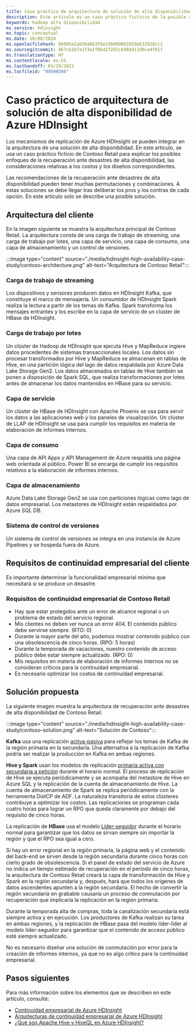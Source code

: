 ```yaml
---
title: Caso práctico de arquitectura de solución de alta disponibilidad de Azure HDInsight
description: Este artículo es un caso práctico ficticio de la posible arquitectura de una solución de alta disponibilidad de HDInsight de Azure.
keywords: hadoop alta disponibilidad
ms.service: hdinsight
ms.topic: conceptual
ms.date: 10/08/2020
ms.openlocfilehash: 6b995e2ab5ba663f6e33b009062859eb32928cc1
ms.sourcegitcommit: 867cb1b7a1f3a1f0b427282c648d411d0ca4f81f
ms.translationtype: HT
ms.contentlocale: es-ES
ms.lasthandoff: 03/19/2021
ms.locfileid: "99508598"
---
```

# <a name="azure-hdinsight-highly-available-solution-architecture-case-study"></a>Caso práctico de arquitectura de solución de alta disponibilidad de Azure HDInsight

Los mecanismos de replicación de Azure HDInsight se pueden integrar en la arquitectura de una solución de alta disponibilidad. En este artículo, se usa un caso práctico ficticio de Contoso Retail para explicar los posibles enfoques de la recuperación ante desastres de alta disponibilidad, las consideraciones relativas a los costos y los diseños correspondientes.

Las recomendaciones de la recuperación ante desastres de alta disponibilidad pueden tener muchas permutaciones y combinaciones. A estas soluciones se debe llegar tras deliberar los pros y los contras de cada opción. En este artículo solo se describe una posible solución.

## <a name="customer-architecture"></a>Arquitectura del cliente

En la imagen siguiente se muestra la arquitectura principal de Contoso Retail. La arquitectura consta de una carga de trabajo de streaming, una carga de trabajo por lotes, una capa de servicio, una capa de consumo, una capa de almacenamiento y un control de versiones.

:::image type="content" source="./media/hdinsight-high-availability-case-study/contoso-architecture.png" alt-text="Arquitectura de Contoso Retail":::

### <a name="streaming-workload"></a>Carga de trabajo de streaming

Los dispositivos y sensores producen datos en HDInsight Kafka, que constituye el marco de mensajería. Un consumidor de HDInsight Spark realiza la lectura a partir de los temas de Kafka. Spark transforma los mensajes entrantes y los escribe en la capa de servicio de un clúster de HBase de HDInsight.

### <a name="batch-workload"></a>Carga de trabajo por lotes

Un clúster de Hadoop de HDInsight que ejecuta Hive y MapReduce ingiere datos procedentes de sistemas transaccionales locales. Los datos sin procesar transformados por Hive y MapReduce se almacenan en tablas de Hive, en una partición lógica del lago de datos respaldada por Azure Data Lake Storage Gen2. Los datos almacenados en tablas de Hive también se ponen a disposición de Spark SQL, que realiza transformaciones por lotes antes de almacenar los datos mantenidos en HBase para su servicio.

### <a name="serving-layer"></a>Capa de servicio

Un clúster de HBase de HDInsight con Apache Phoenix se usa para servir los datos a las aplicaciones web y los paneles de visualización. Un clúster de LLAP de HDInsight se usa para cumplir los requisitos en materia de elaboración de informes internos.

### <a name="consumption-layer"></a>Capa de consumo

Una capa de API Apps y API Management de Azure respalda una página web orientada al público. Power BI se encarga de cumplir los requisitos relativos a la elaboración de informes internos.

### <a name="storage-layer"></a>Capa de almacenamiento

Azure Data Lake Storage Gen2 se usa con particiones lógicas como lago de datos empresarial. Los metastores de HDInsight están respaldados por Azure SQL DB.

### <a name="version-control-system"></a>Sistema de control de versiones

Un sistema de control de versiones se integra en una instancia de Azure Pipelines y se hospeda fuera de Azure.

## <a name="customer-business-continuity-requirements"></a>Requisitos de continuidad empresarial del cliente

Es importante determinar la funcionalidad empresarial mínima que necesitará si se produce un desastre.

### <a name="contoso-retails-business-continuity-requirements"></a>Requisitos de continuidad empresarial de Contoso Retail

* Hay que estar protegidos ante un error de alcance regional o un problema de estado del servicio regional.
* Mis clientes no deben ver nunca un error 404. El contenido público debe servirse siempre. (RTO: 0)  
* Durante la mayor parte del año, podemos mostrar contenido público con una obsolescencia de cinco horas. (RPO: 5 horas)
* Durante la temporada de vacaciones, nuestro contenido de acceso público debe estar siempre actualizado. (RPO: 0)
* Mis requisitos en materia de elaboración de informes internos no se consideran críticos para la continuidad empresarial.
* Es necesario optimizar los costos de continuidad empresarial.

## <a name="proposed-solution"></a>Solución propuesta

La siguiente imagen muestra la arquitectura de recuperación ante desastres de alta disponibilidad de Contoso Retail.

:::image type="content" source="./media/hdinsight-high-availability-case-study/contoso-solution.png" alt-text="Solución de Contoso":::

**Kafka** usa una replicación [activa-pasiva](hdinsight-business-continuity-architecture.md#apache-kafka) para reflejar los temas de Kafka de la región primaria en la secundaria. Una alternativa a la replicación de Kafka podría ser realizar la producción en Kafka en ambas regiones.

**Hive y Spark** usan los modelos de replicación [primaria activa con secundaria a petición](hdinsight-business-continuity-architecture.md#apache-spark) durante el horario normal. El proceso de replicación de Hive se ejecuta periódicamente y se acompaña del metastore de Hive en Azure SQL y la replicación de la cuenta de almacenamiento de Hive. La cuenta de almacenamiento de Spark se replica periódicamente con la herramienta DistCP de ADF. La naturaleza transitoria de estos clústeres contribuye a optimizar los costos. Las replicaciones se programan cada cuatro horas para lograr un RPO que queda claramente por debajo del requisito de cinco horas.

La replicación de **HBase** usa el modelo [Líder-seguidor](hdinsight-business-continuity-architecture.md#apache-hbase) durante el horario normal para garantizar que los datos se sirvan siempre sin importar la región y que el RPO sea igual a cero.

Si hay un error regional en la región primaria, la página web y el contenido del back-end se sirven desde la región secundaria durante cinco horas con cierto grado de obsolescencia. Si el panel de estado del servicio de Azure no indica un tiempo estimado de recuperación en el período de cinco horas, la arquitectura de Contoso Retail creará la capa de transformación de Hive y Spark en la región secundaria y, después, hará que todos los orígenes de datos ascendentes apunten a la región secundaria. El hecho de convertir la región secundaria en grabable causaría un proceso de conmutación por recuperación que implicaría la replicación en la región primaria.

Durante la temporada alta de compras, toda la canalización secundaria está siempre activa y en ejecución. Los productores de Kafka realizan su tarea en ambas regiones, y la replicación de HBase pasa del modelo líder-líder al modelo líder-seguidor para garantizar que el contenido de acceso público esté siempre actualizado.

No es necesario diseñar una solución de conmutación por error para la creación de informes internos, ya que no es algo crítico para la continuidad empresarial.

## <a name="next-steps"></a>Pasos siguientes

Para más información sobre los elementos que se describen en este artículo, consulte:

* [Continuidad empresarial de Azure HDInsight](./hdinsight-business-continuity.md)
* [Arquitecturas de continuidad empresarial de Azure HDInsight](./hdinsight-business-continuity-architecture.md)
* [¿Qué son Apache Hive y HiveQL en Azure HDInsight?](./hadoop/hdinsight-use-hive.md)
